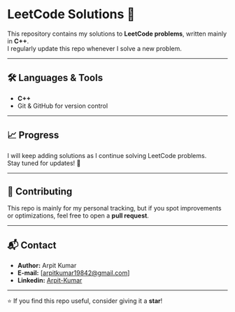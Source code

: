 # LeetCode Solutions 🚀

This repository contains my solutions to **LeetCode problems**, written mainly in **C++**.  
I regularly update this repo whenever I solve a new problem.

---

## 🛠️ Languages & Tools
- **C++** 
- Git & GitHub for version control

---

## 📈 Progress
I will keep adding solutions as I continue solving LeetCode problems.  
Stay tuned for updates! 🌟

---

## 🤝 Contributing
This repo is mainly for my personal tracking, but if you spot improvements or optimizations, feel free to open a **pull request**.

---

## 📬 Contact
- **Author:** Arpit Kumar  
- **E-mail:** [arpitkumar19842@gmail.com]
- **Linkedin:** [Arpit-Kumar](https://www.linkedin.com/in/arpit-kumar-569361296/)  

---

⭐ If you find this repo useful, consider giving it a **star**!
